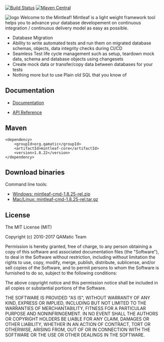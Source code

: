 [![Build Status](https://travis-ci.org/qamatic/mintleaf.svg?branch=master)](https://travis-ci.org/qamatic/mintleaf)  [![Maven Central](https://maven-badges.herokuapp.com/maven-central/org.qamatic/mintleaf-core/badge.svg?style=plastic)](https://maven-badges.herokuapp.com/maven-central/org.qamatic/mintleaf-core)

![logo](https://github.com/qamatic/mintleaf/blob/master/doc/source/images/logosimple.png)
Welcome to the Mintleaf! Mintleaf is a light weight framework tool helps you to advance your database developement on continuous integration / continuous delivery model as easy as possible.


- Database Migration
- Ability to write automated tests and run them on migrated database schemas, objects, data integrity checks during CI/CD
- Seamless Test life cycle management such as setup, teardown mock data, schema and database objects using changesets
- Create mock data or transfer/copy data between databases for your tests
- Nothing more but to use Plain old SQL that you know of

## Documentation

- [Documentation](https://qamatic.github.io/mintleaf/)

- [API Reference](https://qamatic.github.io/mintleaf/apidocs)


## Maven 
    <dependency>
        <groupId>org.qamatic</groupId>
        <artifactId>mintleaf-core</artifactId>
        <version>1.8.22</version>
    </dependency>
    
## Download binaries


Command line tools:
 
- [Windows: mintleaf-cmd-1.8.25-rel.zip](http://search.maven.org/remotecontent?filepath=org/qamatic/mintleaf-cmd/1.8.25/mintleaf-cmd-1.8.25-rel.zip) 
- [Mac/Linux: mintleaf-cmd-1.8.25-rel.tar.gz](http://search.maven.org/remotecontent?filepath=org/qamatic/mintleaf-cmd/1.8.25/mintleaf-cmd-1.8.25-rel.tar.gz) 


<script type="text/javascript" src="https://asciinema.org/a/116502.js" id="asciicast-116502" async></script>

## License

The MIT License (MIT)

Copyright (c) 2010-2017 QAMatic Team

Permission is hereby granted, free of charge, to any person obtaining a copy
of this software and associated documentation files (the "Software"), to deal
in the Software without restriction, including without limitation the rights
to use, copy, modify, merge, publish, distribute, sublicense, and/or sell
copies of the Software, and to permit persons to whom the Software is
furnished to do so, subject to the following conditions:

The above copyright notice and this permission notice shall be included in all
copies or substantial portions of the Software.

THE SOFTWARE IS PROVIDED "AS IS", WITHOUT WARRANTY OF ANY KIND, EXPRESS OR
IMPLIED, INCLUDING BUT NOT LIMITED TO THE WARRANTIES OF MERCHANTABILITY,
FITNESS FOR A PARTICULAR PURPOSE AND NONINFRINGEMENT. IN NO EVENT SHALL THE
AUTHORS OR COPYRIGHT HOLDERS BE LIABLE FOR ANY CLAIM, DAMAGES OR OTHER
LIABILITY, WHETHER IN AN ACTION OF CONTRACT, TORT OR OTHERWISE, ARISING FROM,
OUT OF OR IN CONNECTION WITH THE SOFTWARE OR THE USE OR OTHER DEALINGS IN THE
SOFTWARE.


